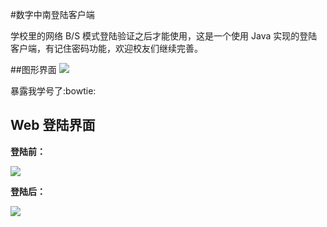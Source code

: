 #数字中南登陆客户端

学校里的网络 B/S 模式登陆验证之后才能使用，这是一个使用 Java 实现的登陆客户端，有记住密码功能，欢迎校友们继续完善。

##图形界面
![](https://github.com/Mjinrui/ShuziZhongnanLogin/blob/master/%E6%95%B0%E5%AD%97%E4%B8%AD%E5%8D%97%E7%99%BB%E9%99%862.PNG)

暴露我学号了:bowtie:

## Web 登陆界面
**登陆前：**

![](https://github.com/Mjinrui/ShuziZhongnanLogin/blob/master/%E7%99%BB%E9%99%86%E5%89%8D.PNG)

**登陆后：**

![](https://github.com/Mjinrui/ShuziZhongnanLogin/blob/master/%E7%99%BB%E9%99%86%E5%90%8E.PNG)
